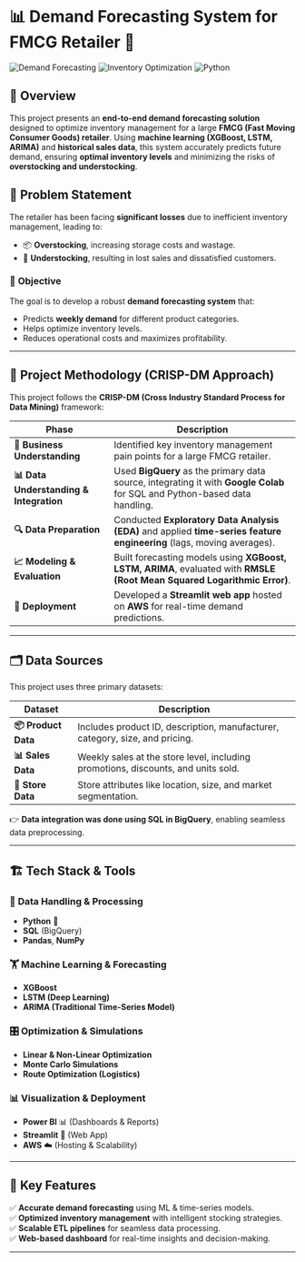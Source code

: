 # 📊 Demand Forecasting System for FMCG Retailer 🚀

![Demand Forecasting](https://img.shields.io/badge/Forecasting-ML-blue) ![Inventory Optimization](https://img.shields.io/badge/Inventory-Optimization-green) ![Python](https://img.shields.io/badge/Python-🐍-yellow)

## 📌 Overview
This project presents an **end-to-end demand forecasting solution** designed to optimize inventory management for a large **FMCG (Fast Moving Consumer Goods) retailer**. Using **machine learning (XGBoost, LSTM, ARIMA)** and **historical sales data**, this system accurately predicts future demand, ensuring **optimal inventory levels** and minimizing the risks of **overstocking and understocking**. 

## 🛒 Problem Statement
The retailer has been facing **significant losses** due to inefficient inventory management, leading to:
- 📦 **Overstocking**, increasing storage costs and wastage.
- 🏬 **Understocking**, resulting in lost sales and dissatisfied customers.

### 🎯 **Objective**
The goal is to develop a robust **demand forecasting system** that:
- Predicts **weekly demand** for different product categories.
- Helps optimize inventory levels.
- Reduces operational costs and maximizes profitability.

---

## 🔬 Project Methodology (CRISP-DM Approach)
This project follows the **CRISP-DM (Cross Industry Standard Process for Data Mining)** framework:

| Phase                | Description |
|----------------------|-------------|
| **📌 Business Understanding**  | Identified key inventory management pain points for a large FMCG retailer. |
| **📊 Data Understanding & Integration** | Used **BigQuery** as the primary data source, integrating it with **Google Colab** for SQL and Python-based data handling. |
| **🔍 Data Preparation** | Conducted **Exploratory Data Analysis (EDA)** and applied **time-series feature engineering** (lags, moving averages). |
| **📈 Modeling & Evaluation** | Built forecasting models using **XGBoost, LSTM, ARIMA**, evaluated with **RMSLE (Root Mean Squared Logarithmic Error)**. |
| **🚀 Deployment** | Developed a **Streamlit web app** hosted on **AWS** for real-time demand predictions. |

---

## 🗂️ **Data Sources**
This project uses three primary datasets:

| Dataset        | Description |
|---------------|-------------|
| **📦 Product Data** | Includes product ID, description, manufacturer, category, size, and pricing. |
| **📊 Sales Data** | Weekly sales at the store level, including promotions, discounts, and units sold. |
| **🏬 Store Data** | Store attributes like location, size, and market segmentation. |

👉 **Data integration was done using SQL in BigQuery**, enabling seamless data preprocessing.

---

## 🏗️ **Tech Stack & Tools**
### 🔢 **Data Handling & Processing**
- **Python** 🐍
- **SQL** (BigQuery)
- **Pandas**, **NumPy**

### 🏋️ **Machine Learning & Forecasting**
- **XGBoost**
- **LSTM (Deep Learning)**
- **ARIMA (Traditional Time-Series Model)**

### 🎛 **Optimization & Simulations**
- **Linear & Non-Linear Optimization**
- **Monte Carlo Simulations**
- **Route Optimization (Logistics)**

### 📊 **Visualization & Deployment**
- **Power BI** 📊 (Dashboards & Reports)
- **Streamlit** 🚀 (Web App)
- **AWS** ☁️ (Hosting & Scalability)

---

## 📌 **Key Features**
✅ **Accurate demand forecasting** using ML & time-series models.  
✅ **Optimized inventory management** with intelligent stocking strategies.  
✅ **Scalable ETL pipelines** for seamless data processing.  
✅ **Web-based dashboard** for real-time insights and decision-making.  

---


